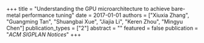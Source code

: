 +++
title = "Understanding the GPU microarchitecture to achieve bare-metal performance tuning"
date = 2017-01-01
authors = ["Xiuxia Zhang", "Guangming Tan", "Shuangbai Xue", "Jiajia Li", "Keren Zhou", "Mingyu Chen"]
publication_types = ["2"]
abstract = ""
featured = false
publication = "*ACM SIGPLAN Notices*"
+++

